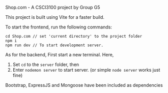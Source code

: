 Shop.com - A CSCI3100 project by Group G5

This project is built using Vite for a faster build.

To start the frontend, run the following commands:
```
cd Shop.com // set 'current directory' to the project folder
npm i
npm run dev // To start development server.
``` 
As for the backend,
First start a new terminal. 
Here, 
1. Set `cd` to the `server` folder, then
2. Enter `nodemon server` to start server. (or simple `node server` works just fine)

Bootstrap, ExpressJS and Mongoose have been included as dependencies

